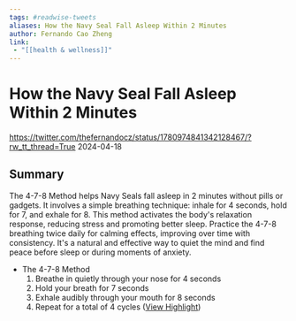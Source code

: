 ```yaml
---
tags: #readwise-tweets
aliases: How the Navy Seal Fall Asleep Within 2 Minutes
author: Fernando Cao Zheng
link:
 - "[[health & wellness]]"
---
```

# How the Navy Seal Fall Asleep Within 2 Minutes

https://twitter.com/thefernandocz/status/1780974841342128467/?rw_tt_thread=True
2024-04-18
## Summary
The 4-7-8 Method helps Navy Seals fall asleep in 2 minutes without pills or gadgets. It involves a simple breathing technique: inhale for 4 seconds, hold for 7, and exhale for 8. This method activates the body's relaxation response, reducing stress and promoting better sleep. Practice the 4-7-8 breathing twice daily for calming effects, improving over time with consistency. It's a natural and effective way to quiet the mind and find peace before sleep or during moments of anxiety.

- The 4-7-8 Method
  1. Breathe in quietly through your nose for 4 seconds 
  2. Hold your breath for 7 seconds 
  3. Exhale audibly through your mouth for 8 seconds 
  4. Repeat for a total of 4 cycles ([View Highlight](https://read.readwise.io/read/01hwwv7x0hs6aqmat70rftbqcs))
